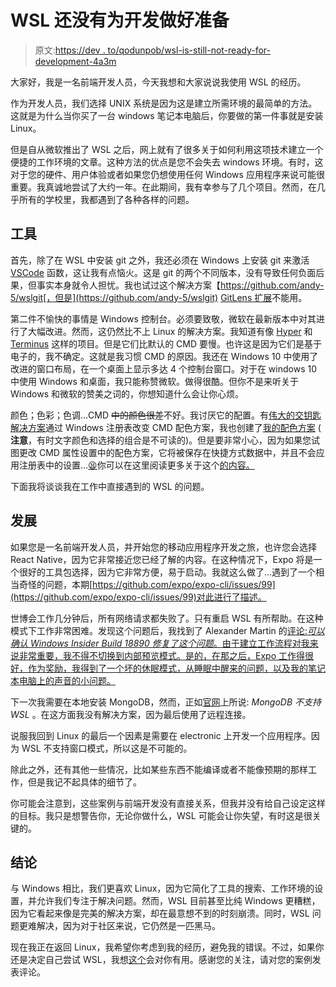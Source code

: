 # WSL 还没有为开发做好准备

> 原文:[https://dev . to/qodunpob/wsl-is-still-not-ready-for-development-4a3m](https://dev.to/qodunpob/wsl-is-still-not-ready-for-development-4a3m)

大家好，我是一名前端开发人员，今天我想和大家说说我使用 WSL 的经历。

作为开发人员，我们选择 UNIX 系统是因为这是建立所需环境的最简单的方法。这就是为什么当你买了一台 windows 笔记本电脑后，你要做的第一件事就是安装 Linux。

但是自从微软推出了 WSL 之后，网上就有了很多关于如何利用这项技术建立一个便捷的工作环境的文章。这种方法的优点是您不会失去 windows 环境。有时，这对于您的硬件、用户体验或者如果您仍想使用任何 Windows 应用程序来说可能很重要。我真诚地尝试了大约一年。在此期间，我有幸参与了几个项目。然而，在几乎所有的学校里，我都遇到了各种各样的问题。

## [](#tools)工具

首先，除了在 WSL 中安装 git 之外，我还必须在 Windows 上安装 git 来激活 [VSCode](https://code.visualstudio.com/) 函数，这让我有点恼火。这是 git 的两个不同版本，没有导致任何负面后果，但事实本身就令人担忧。我也试过这个解决方案【https://github.com/andy-5/wslgit[，但是](https://github.com/andy-5/wslgit) [GitLens 扩展](https://github.com/eamodio/vscode-gitlens)不能用。

第二件不愉快的事情是 Windows 控制台。必须要致敬，微软在最新版本中对其进行了大幅改进。然而，这仍然比不上 Linux 的解决方案。我知道有像 [Hyper](https://hyper.is/) 和 [Terminus](https://eugeny.github.io/terminus/) 这样的项目。但是它们比默认的 CMD 要慢。也许这是因为它们是基于电子的，我不确定。这就是我习惯 CMD 的原因。我还在 Windows 10 中使用了改进的窗口布局，在一个桌面上显示多达 4 个控制台窗口。对于在 windows 10 中使用 Windows 和桌面，我只能称赞微软。做得很酷。但你不是来听关于 Windows 和微软的赞美之词的，你想知道什么会让你心烦。

颜色；色彩；色调...CMD ~~中的颜色很差~~不好。我讨厌它的配置。有[伟大的交钥匙解决方案](https://gist.github.com/P4/4245793)通过 Windows 注册表改变 CMD 配色方案，我也创建了[我的配色方案](https://gist.github.com/bashkos/4a2e16aa259f16353c040896b42242f5) ( **注意**，有时文字颜色和选择的组合是不可读的)。但是要非常小心，因为如果您试图更改 CMD 属性设置中的配色方案，它将被保存在快捷方式数据中，并且不会应用注册表中的设置...[😫](https://twitter.com/bashkos/status/1100674793702010881)你可以在这里阅读更多关于这个[的内容。](https://devblogs.microsoft.com/commandline/understanding-windows-console-host-settings/)

下面我将谈谈我在工作中直接遇到的 WSL 的问题。

## [](#development)发展

如果您是一名前端开发人员，并开始您的移动应用程序开发之旅，也许您会选择 React Native，因为它非常接近您已经了解的内容。在这种情况下，Expo 将是一个很好的工具包选择，因为它非常方便，易于启动。我就这么做了...遇到了一个相当奇怪的问题，本期[https://github.com/expo/expo-cli/issues/99](https://github.com/expo/expo-cli/issues/99)对此进行了描述。

世博会工作几分钟后，所有网络请求都失败了。只有重启 WSL 有所帮助。在这种模式下工作非常困难。发现这个问题后，我找到了 Alexander Martin 的[评论:*可以确认 Windows Insider Build 18890 修复了这个问题*。由于建立工作流程对我来说非常重要，我不得不切换到内部预览模式。是的，在那之后，Expo 工作得很好，作为奖励，我得到了一个坏的休眠模式，从睡眠中醒来的问题，以及我的笔记本电脑上的声音的小问题。](https://github.com/expo/expo-cli/issues/99#issuecomment-490362830)

下一次我需要在本地安装 MongoDB，然而，正如[官网](https://docs.mongodb.com/manual/tutorial/install-mongodb-on-ubuntu/)上所说: *MongoDB 不支持 WSL* 。在这方面我没有解决方案，因为最后使用了远程连接。

说服我回到 Linux 的最后一个因素是需要在 electronic 上开发一个应用程序。因为 WSL 不支持窗口模式，所以这是不可能的。

除此之外，还有其他一些情况，比如某些东西不能编译或者不能像预期的那样工作，但是我记不起具体的细节了。

你可能会注意到，这些案例与前端开发没有直接关系，但我并没有给自己设定这样的目标。我只是想警告你，无论你做什么，WSL 可能会让你失望，有时这是很关键的。

## [](#conclusion)结论

与 Windows 相比，我们更喜欢 Linux，因为它简化了工具的搜索、工作环境的设置，并允许我们专注于解决问题。然而，WSL 目前甚至比纯 Windows 更糟糕，因为它看起来像是完美的解决方案，却在最意想不到的时刻崩溃。同时，WSL 问题更难解决，因为对于社区来说，它仍然是一匹黑马。

现在我正在返回 Linux，我希望你考虑到我的经历，避免我的错误。不过，如果你还是决定自己尝试 WSL，我想[这个](https://github.com/sirredbeard/Awesome-WSL)会对你有用。感谢您的关注，请对您的案例发表评论。